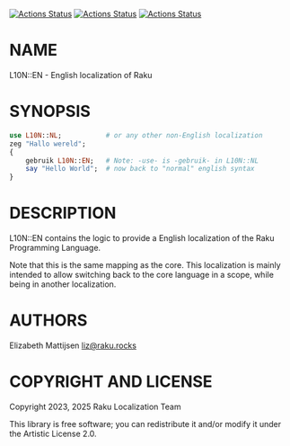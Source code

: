 [![Actions Status](https://github.com/Raku-L10N/EN/actions/workflows/linux.yml/badge.svg)](https://github.com/Raku-L10N/EN/actions) [![Actions Status](https://github.com/Raku-L10N/EN/actions/workflows/macos.yml/badge.svg)](https://github.com/Raku-L10N/EN/actions) [![Actions Status](https://github.com/Raku-L10N/EN/actions/workflows/windows.yml/badge.svg)](https://github.com/Raku-L10N/EN/actions)

NAME
====

L10N::EN - English localization of Raku

SYNOPSIS
========

```raku
use L10N::NL;           # or any other non-English localization
zeg "Hallo wereld";
{
    gebruik L10N::EN;   # Note: -use- is -gebruik- in L10N::NL
    say "Hello World";  # now back to "normal" english syntax
}
```

DESCRIPTION
===========

L10N::EN contains the logic to provide a English localization of the Raku Programming Language.

Note that this is the same mapping as the core. This localization is mainly intended to allow switching back to the core language in a scope, while being in another localization.

AUTHORS
=======

Elizabeth Mattijsen <liz@raku.rocks>

COPYRIGHT AND LICENSE
=====================

Copyright 2023, 2025 Raku Localization Team

This library is free software; you can redistribute it and/or modify it under the Artistic License 2.0.

